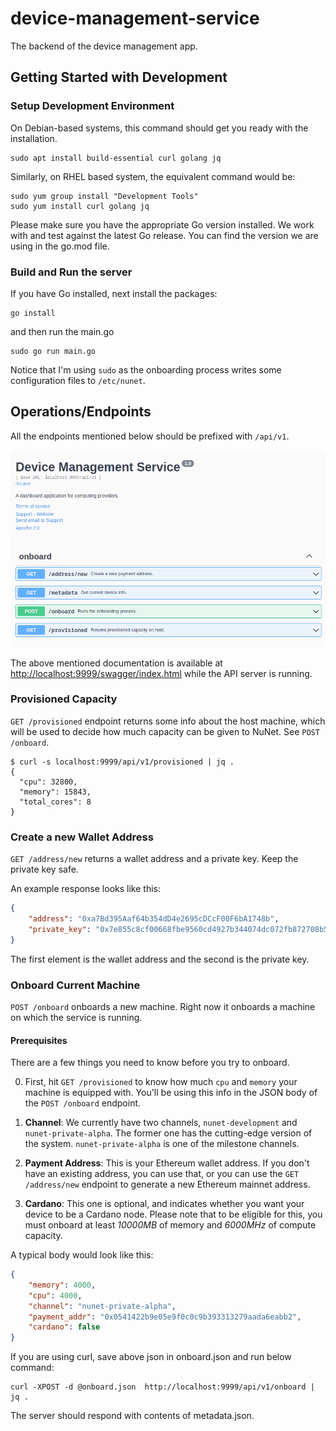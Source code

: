 # device-management-service

The backend of the device management app.

## Getting Started with Development

### Setup Development Environment

On Debian-based systems, this command should get you ready with the installation.

```
sudo apt install build-essential curl golang jq
```

Similarly, on RHEL based system, the equivalent command would be:

```
sudo yum group install "Development Tools"
sudo yum install curl golang jq
```

Please make sure you have the appropriate Go version installed. We work with and test against the latest Go release. You can find the version we are using in the go.mod file.

### Build and Run the server


If you have Go installed, next install the packages:

    go install

and then run the main.go

    sudo go run main.go

Notice that I'm using `sudo` as the onboarding process writes some configuration files to `/etc/nunet`.

## Operations/Endpoints

All the endpoints mentioned below should be prefixed with `/api/v1`.

![nunet-dms-http-docs](docs/nunet-dms-http-docs.png)

The above mentioned documentation is available at <http://localhost:9999/swagger/index.html> while the API server is running.
### Provisioned Capacity

`GET /provisioned` endpoint returns some info about the host machine, which will be used to decide how much capacity can be given to NuNet. See `POST /onboard`.

```
$ curl -s localhost:9999/api/v1/provisioned | jq .
{
  "cpu": 32800,
  "memory": 15843,
  "total_cores": 8
}
```

### Create a new Wallet Address

`GET /address/new` returns a wallet address and a private key. Keep the private key safe.

An example response looks like this:

```json
{
    "address": "0xa7Bd395Aaf64b354dD4e2695cDCcF00F6bA1748b",
    "private_key": "0x7e855c8cf00668fbe9560cd4927b344074dc072fb872708b5b68ac3319bb918f"
}
```

The first element is the wallet address and the second is the private key.

### Onboard Current Machine

`POST /onboard` onboards a new machine. Right now it onboards a machine on which the service is running.

#### Prerequisites

There are a few things you need to know before you try to onboard.

0. First, hit `GET /provisioned` to know how much `cpu` and `memory` your machine is equipped with. You'll be using this info in the JSON body of the `POST /onboard` endpoint.

1. **Channel**: We currently have two channels, `nunet-development` and `nunet-private-alpha`. The former one has the cutting-edge version of the system. `nunet-private-alpha` is one of the milestone channels.

2. **Payment Address**: This is your Ethereum wallet address. If you don't have an existing address, you can use that, or you can use the `GET /address/new` endpoint to generate a new Ethereum mainnet address.

3. **Cardano**: This one is optional, and indicates whether you want your device to be a Cardano node. Please note that to be eligible for this, you must onboard at least *10000MB* of memory and *6000MHz* of compute capacity.

A typical body would look like this:

```json
{
    "memory": 4000,
    "cpu": 4000,
    "channel": "nunet-private-alpha",
    "payment_addr": "0x0541422b9e05e9f0c0c9b393313279aada6eabb2",
    "cardano": false
}
```

If you are using curl, save above json in onboard.json and run below command:

```
curl -XPOST -d @onboard.json  http://localhost:9999/api/v1/onboard | jq .
```

The server should respond with contents of metadata.json.
